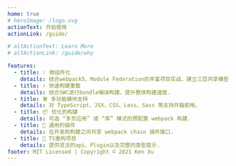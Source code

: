 ```yaml
---
home: true
# heroImage: /logo.svg
actionText: 开始使用
actionLink: /guide/

# altActionText: Learn More
# altActionLink: /guide/why

features:
  - title: 💡 微组件化
    details: 结合webpack5、Module Federation的丰富项目实战、建立三层共享模型
  - title: ⚡️ 快速构建重载
    details: 结合SWC进行bundle编译构建、提升整体构建速度.
  - title: 🛠️ 多功能模块支持
    details: 对 TypeScript、JSX、CSS、Less、Sass 等支持开箱即用。
  - title: 📦 优化的构建
    details: 可选 “多页应用” 或 “库” 模式的预配置 webpack 构建.
  - title: 🔩 通用的插件
    details: 在开发和构建之间共享 webpack chain 插件接口.
  - title: 🔑 TS重构项目
    details: 提供灵活的api、Plugin以及完整的类型提示.
footer: MIT Licensed | Copyright © 2021 Ken Xu
---
```


<!-- <div class="contact">
  <img src="./contact_me_qr.png" />
  <div class="footer">加入讨论</div>
</div> -->

<script setup>
import fetchReleaseTag from './.vitepress/theme/fetchReleaseTag.js'
fetchReleaseTag()
</script>

